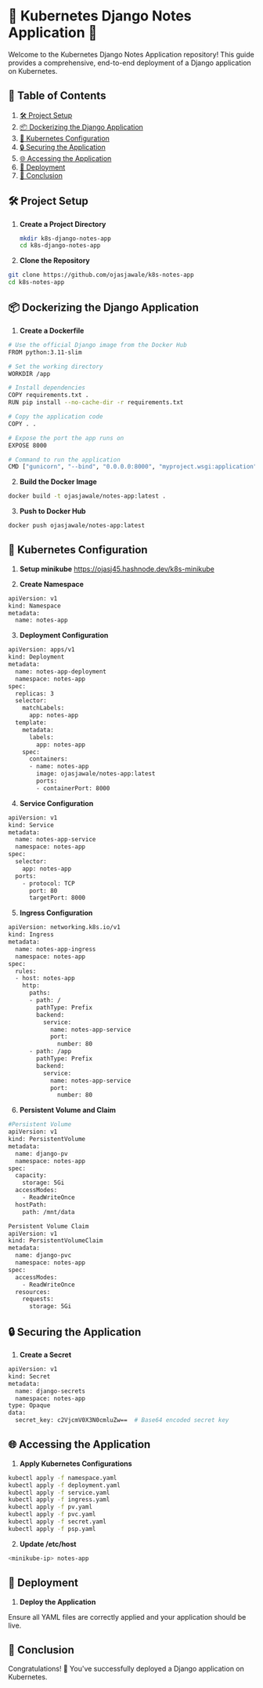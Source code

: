 # 🌟 Kubernetes Django Notes Application 🌟

Welcome to the Kubernetes Django Notes Application repository! This guide provides a comprehensive, end-to-end deployment of a Django application on Kubernetes.

## 📑 Table of Contents

1. [🛠️ Project Setup](#-project-setup)
2. [📦 Dockerizing the Django Application](#-dockerizing-the-django-application)
3. [🔧 Kubernetes Configuration](#-kubernetes-configuration)
4. [🔒 Securing the Application](#-securing-the-application)
5. [🌐 Accessing the Application](#-accessing-the-application)
6. [🚀 Deployment](#-deployment)
7. [📝 Conclusion](#-conclusion)

## 🛠️ Project Setup

1. **Create a Project Directory**

   ```bash
   mkdir k8s-django-notes-app
   cd k8s-django-notes-app
   ```

2. **Clone the Repository**

```bash
git clone https://github.com/ojasjawale/k8s-notes-app
cd k8s-notes-app
```

## 📦 Dockerizing the Django Application

1. **Create a Dockerfile**

```bash
# Use the official Django image from the Docker Hub
FROM python:3.11-slim

# Set the working directory
WORKDIR /app

# Install dependencies
COPY requirements.txt .
RUN pip install --no-cache-dir -r requirements.txt

# Copy the application code
COPY . .

# Expose the port the app runs on
EXPOSE 8000

# Command to run the application
CMD ["gunicorn", "--bind", "0.0.0.0:8000", "myproject.wsgi:application"]
```

2. **Build the Docker Image**

```bash
docker build -t ojasjawale/notes-app:latest .
```

3. **Push to Docker Hub**

```bash
docker push ojasjawale/notes-app:latest
```

## 🔧 Kubernetes Configuration

1. **Setup minikube**
https://ojasj45.hashnode.dev/k8s-minikube

2. **Create Namespace**

```bash
apiVersion: v1
kind: Namespace
metadata:
  name: notes-app
```

3. **Deployment Configuration**

```bash
apiVersion: apps/v1
kind: Deployment
metadata:
  name: notes-app-deployment
  namespace: notes-app
spec:
  replicas: 3
  selector:
    matchLabels:
      app: notes-app
  template:
    metadata:
      labels:
        app: notes-app
    spec:
      containers:
      - name: notes-app
        image: ojasjawale/notes-app:latest
        ports:
        - containerPort: 8000
```

4. **Service Configuration**

```bash
apiVersion: v1
kind: Service
metadata:
  name: notes-app-service
  namespace: notes-app
spec:
  selector:
    app: notes-app
  ports:
    - protocol: TCP
      port: 80
      targetPort: 8000
```

5. **Ingress Configuration**

```bash
apiVersion: networking.k8s.io/v1
kind: Ingress
metadata:
  name: notes-app-ingress
  namespace: notes-app
spec:
  rules:
  - host: notes-app
    http:
      paths:
      - path: /
        pathType: Prefix
        backend:
          service:
            name: notes-app-service
            port:
              number: 80
      - path: /app
        pathType: Prefix
        backend:
          service:
            name: notes-app-service
            port:
              number: 80
```

6. **Persistent Volume and Claim**

```bash
#Persistent Volume
apiVersion: v1
kind: PersistentVolume
metadata:
  name: django-pv
  namespace: notes-app
spec:
  capacity:
    storage: 5Gi
  accessModes:
    - ReadWriteOnce
  hostPath:
    path: /mnt/data
```
```bash
Persistent Volume Claim
apiVersion: v1
kind: PersistentVolumeClaim
metadata:
  name: django-pvc
  namespace: notes-app
spec:
  accessModes:
    - ReadWriteOnce
  resources:
    requests:
      storage: 5Gi
```

## 🔒 Securing the Application

1. **Create a Secret**

```bash
apiVersion: v1
kind: Secret
metadata:
  name: django-secrets
  namespace: notes-app
type: Opaque
data:
  secret_key: c2VjcmV0X3N0cmluZw==  # Base64 encoded secret key
```

## 🌐 Accessing the Application

1. **Apply Kubernetes Configurations**

```bash
kubectl apply -f namespace.yaml
kubectl apply -f deployment.yaml
kubectl apply -f service.yaml
kubectl apply -f ingress.yaml
kubectl apply -f pv.yaml
kubectl apply -f pvc.yaml
kubectl apply -f secret.yaml
kubectl apply -f psp.yaml
```

2. **Update /etc/host**

```bash
<minikube-ip> notes-app
```

## 🚀 Deployment

1. **Deploy the Application**

Ensure all YAML files are correctly applied and your application should be live.

## 📝 Conclusion

Congratulations! 🎉 You've successfully deployed a Django application on Kubernetes.
